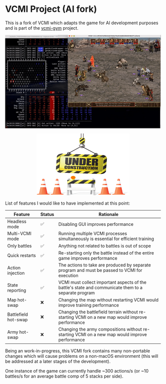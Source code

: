 # VCMI Project (AI fork)

This is a fork of VCMI which adapts the game for AI development purposes and is part of the [vcmi-gym](https://github.com/smanolloff/vcmi-gym) project.

<img src="demo.gif" alt="UNDER CONSTRUCTION">

<p align="center"><img src="Under-Construction.png" alt="UNDER CONSTRUCTION" width="300" height="200"></p>

List of features I would like to have implemented at this point:

| Feature | Status | Rationale |
| ------- | ------ | --------- |
| Headless mode | ✅ | Disabling GUI improves performance |
| Multi-VCMI mode | ✅ | Running multiple VCMI processes simultaneously is essential for efficient training |
| Only battles | ✅ | Anything not related to battles is out of scope |
| Quick restarts | ✅ | Re-starting only the battle instead of the entire game improves performance |
| Action injection | ✅ | The actions to take are produced by separate program and must be passed to VCMI for execution |
| State reporting | ✅ | VCMI must collect important aspects of the battle's state and communicate them to a separate program |
| Map hot-swap | ❌ | Changing the map without restarting VCMI would improve training performance |
| Battlefield hot-swap | ❌ | Changing the battlefield terrain without re-starting VCMI on a new map would improve performance|
| Army hot-swap | ❌ | Changing the army compositions without re-starting VCMI on a new map would improve performance |

Being an work-in-progress, this VCMI fork contains many non-portable changes which will cause problems on a non-macOS environment (this will be addressed at a later stages of the development).

One instance of the game can currently handle ~300 actions/s (or ~10 battles/s for an average battle comp of 5 stacks per side).
